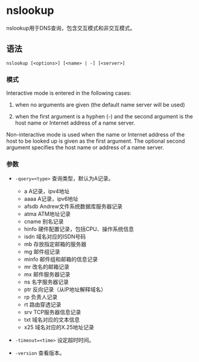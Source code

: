 # nslookup
nslookup用于DNS查询，包含交互模式和非交互模式。

## 语法
`nslookup [<options>] [<name> | -] [<server>]`

### 模式

Interactive mode is entered in the following cases:

1.  when no arguments are given (the default name server will be used)

2.  when the first argument is a hyphen (-) and the second argument is the host name or Internet address of a name server.

Non-interactive mode is used when the name or Internet address of the host to be looked up is given as the first argument. The optional second argument
specifies the host name or address of a name server.

### 参数
- `-query=<type>` 查询类型，默认为A记录。
    - a A记录，ipv4地址
    - aaaa A记录，ipv6地址
    - afsdb Andrew文件系统数据库服务器记录
    - atma ATM地址记录
    - cname 别名记录
    - hinfo 硬件配置记录，包括CPU、操作系统信息
    - isdn 域名对应的ISDN号码
    - mb 存放指定邮箱的服务器
    - mg 邮件组记录
    - minfo 邮件组和邮箱的信息记录
    - mr 改名的邮箱记录
    - mx 邮件服务器记录
    - ns 名字服务器记录
    - ptr 反向记录（从IP地址解释域名）
    - rp 负责人记录
    - rt 路由穿透记录
    - srv TCP服务器信息记录
    - txt 域名对应的文本信息
    - x25 域名对应的X.25地址记录

- `-timeout=<time>` 设定超时时间。

- `-version` 查看版本。

